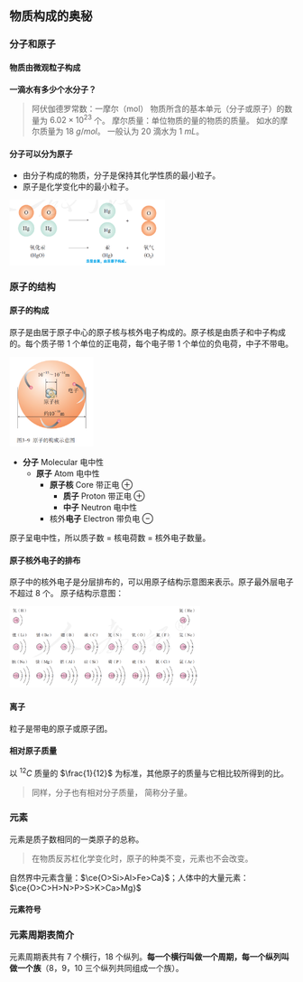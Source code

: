 ## 物质构成的奥秘

### 分子和原子

#### 物质由微观粒子构成

**一滴水有多少个水分子？**

> 阿伏伽德罗常数：一摩尔（mol） 物质所含的基本单元（分子或原子）的数量为 $6.02\times 10^{23}$ 个。
> 摩尔质量：单位物质的量的物质的质量。 如水的摩尔质量为 $18~g/mol$。
> 一般认为 20 滴水为 $1~mL$。

#### 分子可以分为原子

+ 由分子构成的物质，分子是保持其化学性质的最小粒子。
+ 原子是化学变化中的最小粒子。

<img src="第3章物质结构.assets/image-20230701202129004.png" alt="image-20230701202129004" style="zoom: 33%;" />

### 原子的结构

#### 原子的构成

原子是由居于原子中心的原子核与核外电子构成的。原子核是由质子和中子构成的。每个质子带 1 个单位的正电荷，每个电子带 1 个单位的负电荷，中子不带电。

<img src="第3章物质结构.assets/image-20230701203510866.png" alt="image-20230701203510866" style="zoom: 33%;" />

+ **分子** Molecular 电中性
  + **原子** Atom 电中性
    + **原子核** Core 带正电 $\oplus$
      + **质子** Proton 带正电 $\oplus$
      + **中子** Neutron 电中性 
    + 核外**电子** Electron 带负电 $\ominus$

原子呈电中性，所以质子数 = 核电荷数 = 核外电子数量。

#### 原子核外电子的排布

原子中的核外电子是分层排布的，可以用原子结构示意图来表示。原子最外层电子不超过 8 个。
原子结构示意图：

<img src="第3章物质结构.assets/image-20230701211504815.png" alt="image-20230701211504815" style="zoom: 33%;" />

#### 离子

粒子是带电的原子或原子团。

#### 相对原子质量

以 $^{12}C$ 质量的 $\frac{1}{12}$ 为标准，其他原子的质量与它相比较所得到的比。

> 同样，分子也有相对分子质量， 简称分子量。

### 元素

元素是质子数相同的一类原子的总称。

> 在物质反苏杠化学变化时，原子的种类不变，元素也不会改变。

自然界中元素含量：$\ce{O>Si>Al>Fe>Ca}$；人体中的大量元素：$\ce{O>C>H>N>P>S>K>Ca>Mg}$

#### 元素符号

### 元素周期表简介

元素周期表共有 7 个横行，18 个纵列。**每一个横行叫做一个周期，每一个纵列叫做一个族**（8，9，10 三个纵列共同组成一个族）。